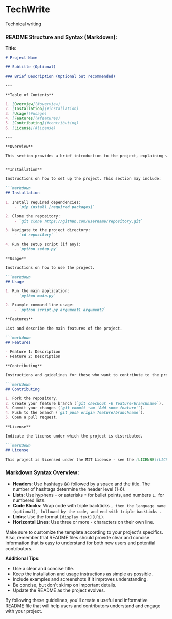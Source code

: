 # TechWrite
Technical writing 

### README Structure and Syntax (Markdown):

**Title**:
```markdown
# Project Name

## Subtitle (Optional)

### Brief Description (Optional but recommended)

---

**Table of Contents**

1. [Overview](#overview)
2. [Installation](#installation)
3. [Usage](#usage)
4. [Features](#features)
5. [Contributing](#contributing)
6. [License](#license)

---

**Overview**

This section provides a brief introduction to the project, explaining what the project does and why it was created.


**Installation**

Instructions on how to set up the project. This section may include:

```markdown
## Installation

1. Install required dependencies:
    - `pip install [required packages]`

2. Clone the repository:
    - `git clone https://github.com/username/repository.git`

3. Navigate to the project directory:
    - `cd repository`

4. Run the setup script (if any):
    - `python setup.py`

**Usage**

Instructions on how to use the project.

```markdown
## Usage

1. Run the main application:
    - `python main.py`

2. Example command line usage:
    - `python script.py argument1 argument2`

**Features**

List and describe the main features of the project.

```markdown
## Features

- Feature 1: Description
- Feature 2: Description

**Contributing**

Instructions and guidelines for those who want to contribute to the project.

```markdown
## Contributing

1. Fork the repository.
2. Create your feature branch (`git checkout -b feature/branchname`).
3. Commit your changes (`git commit -am 'Add some feature'`).
4. Push to the branch (`git push origin feature/branchname`).
5. Open a pull request.

**License**

Indicate the license under which the project is distributed.

```markdown
## License

This project is licensed under the MIT License - see the [LICENSE](LICENSE) file for details.
```

### Markdown Syntax Overview:

- **Headers**: Use hashtags (`#`) followed by a space and the title. The number of hashtags determine the header level (1-6).
- **Lists**: Use hyphens `-` or asterisks `*` for bullet points, and numbers `1.` for numbered lists.
- **Code Blocks**: Wrap code with triple backticks `````, then the language name (optional), followed by the code, and end with triple backticks `````.
- **Links**: Use the format `[display text](URL)`.
- **Horizontal Lines**: Use three or more `-` characters on their own line.

Make sure to customize the template according to your project's specifics. Also, remember that README files should provide clear and concise information that is easy to understand for both new users and potential contributors.

**Additional Tips**:

- Use a clear and concise title.
- Keep the installation and usage instructions as simple as possible.
- Include examples and screenshots if it improves understanding.
- Be concise, but don't skimp on important details.
- Update the README as the project evolves.

By following these guidelines, you'll create a useful and informative README file that will help users and contributors understand and engage with your project.

